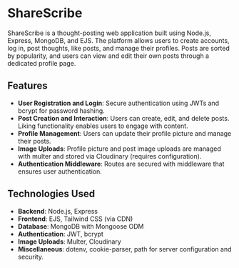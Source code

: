 # ShareScribe

ShareScribe is a thought-posting web application built using Node.js, Express, MongoDB, and EJS. The platform allows users to create accounts, log in, post thoughts, like posts, and manage their profiles. Posts are sorted by popularity, and users can view and edit their own posts through a dedicated profile page.

## Features

- **User Registration and Login**: Secure authentication using JWTs and bcrypt for password hashing.
- **Post Creation and Interaction**: Users can create, edit, and delete posts. Liking functionality enables users to engage with content.
- **Profile Management**: Users can update their profile picture and manage their posts.
- **Image Uploads**: Profile picture and post image uploads are managed with multer and stored via Cloudinary (requires configuration).
- **Authentication Middleware**: Routes are secured with middleware that ensures user authentication.
  
## Technologies Used

- **Backend**: Node.js, Express
- **Frontend**: EJS, Tailwind CSS (via CDN)
- **Database**: MongoDB with Mongoose ODM
- **Authentication**: JWT, bcrypt
- **Image Uploads**: Multer, Cloudinary
- **Miscellaneous**: dotenv, cookie-parser, path for server configuration and security.
